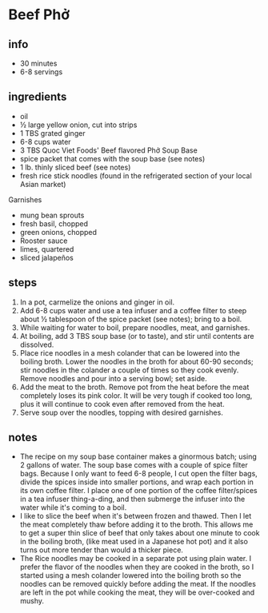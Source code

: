 # Beef Phở 

## info  
* 30 minutes 
* 6-8 servings  

## ingredients  
* oil
* ½ large yellow onion, cut into strips
* 1 TBS grated ginger
* 6-8 cups water
* 3 TBS Quoc Viet Foods' Beef flavored Phở Soup Base
* spice packet that comes with the soup base (see notes)
* 1 lb. thinly sliced beef (see notes)
* fresh rice stick noodles (found in the refrigerated section of your local Asian market)

Garnishes
* mung bean sprouts
* fresh basil, chopped
* green onions, chopped
* Rooster sauce
* limes, quartered
* sliced jalapeños 

## steps  
1. In a pot, carmelize the onions and ginger in oil.
2. Add 6-8 cups water and use a tea infuser and a coffee filter to steep about ½ tablespoon of the spice packet (see notes); bring to a boil.
3. While waiting for water to boil, prepare noodles, meat, and garnishes.
4. At boiling, add 3 TBS soup base (or to taste), and stir until contents are dissolved.
5. Place rice noodles in a mesh colander that can be lowered into the boiling broth. Lower the noodles in the broth for about 60-90 seconds; stir noodles in the colander a couple of times so they cook evenly. Remove noodles and pour into a serving bowl; set aside.
6. Add the meat to the broth. Remove pot from the heat before the meat completely loses its pink color. It will be very tough if cooked too long, plus it will continue to cook even after removed from the heat.
7. Serve soup over the noodles, topping with desired garnishes.

## notes  
* The recipe on my soup base container makes a ginormous batch; using 2 gallons of water. The soup base comes with a couple of spice filter bags. Because I only want to feed 6-8 people, I cut open the filter bags, divide the spices inside into smaller portions, and wrap each portion in its own coffee filter. I place one of one portion of the coffee filter/spices in a tea infuser thing-a-ding, and then submerge the infuser into the water while it's coming to a boil.
* I like to slice the beef when it's between frozen and thawed. Then I let the meat completely thaw before adding it to the broth. This allows me to get a super thin slice of beef that only takes about one minute to cook in the boiling broth, (like meat used in a Japanese hot pot) and it also turns out more tender than would a thicker piece.
* The Rice noodles may be cooked in a separate pot using plain water. I prefer the flavor of the noodles when they are cooked in the broth, so I started using a mesh colander lowered into the boiling broth so the noodles can be removed quickly before adding the meat. If the noodles are left in the pot while cooking the meat, they will be over-cooked and mushy.
